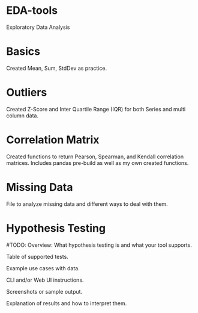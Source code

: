 # EDA-tools
Exploratory Data Analysis

# Basics
Created Mean, Sum, StdDev as practice.

# Outliers
Created Z-Score and Inter Quartile Range (IQR) for both Series and multi column data.

# Correlation Matrix
Created functions to return Pearson, Spearman, and Kendall correlation matrices. 
Includes pandas pre-build as well as my own created functions. 

# Missing Data
File to analyze missing data and different ways to deal with them.







# Hypothesis Testing
#TODO: 
Overview: What hypothesis testing is and what your tool supports.

Table of supported tests.

Example use cases with data.

CLI and/or Web UI instructions.

Screenshots or sample output.

Explanation of results and how to interpret them.
